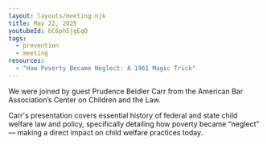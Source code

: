 ```yaml
---
layout: layouts/meeting.njk
title: May 22, 2025
youtubeId: bC6phSjgEqQ
tags:
  - prevention
  - meeting
resources:
  - "How Poverty Became Neglect: A 1961 Magic Trick"
---
```

We were joined by guest Prudence Beidler Carr from the American Bar Association’s Center on Children and the Law. 

Carr's presentation covers essential history of federal and state child welfare law and policy, specifically detailing how poverty became “neglect” — making a direct impact on child welfare practices today.